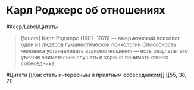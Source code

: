 # Карл Роджерс об отношениях

#Keep/Label/Цитаты

>[!quote] Карл Роджерс (1902–1978) — американский психолог, один из лидеров гуманистической психологии
Способность человека устанавливать взаимоотношения — есть результат его умения внимательно слушать и хорошо понимать своего собеседника.

#Цитати
[[Как стать интересным и приятным собеседником]]
[[55, 38, 7]]